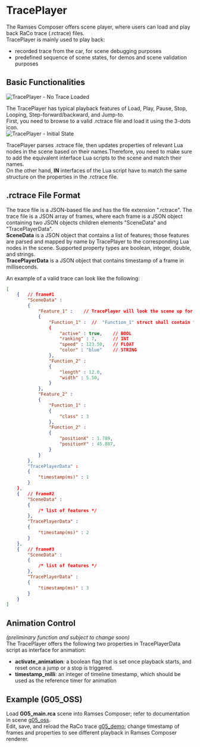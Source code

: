 <!--
SPDX-License-Identifier: MPL-2.0

This file is part of Ramses Composer
(see https://github.com/COVESA/ramses-composer-docs).

This Source Code Form is subject to the terms of the Mozilla Public License, v. 2.0.
If a copy of the MPL was not distributed with this file, You can obtain one at http://mozilla.org/MPL/2.0/.
-->

# TracePlayer
The Ramses Composer offers scene player, where users can load and play back RaCo trace (.rctrace) files.  
TracePlayer is mainly used to play back:
- recorded trace from the car, for scene debugging purposes
- predefined sequence of scene states, for demos and scene validation purposes

## Basic Functionalities
![](docs/traceplayer_notrace.png "TracePlayer - No Trace Loaded")

The TracePlayer has typical playback features of Load, Play, Pause, Stop, Looping, Step-forward/backward, and Jump-to.  
First, you need to browse to a valid .rctrace file and load it using the 3-dots icon.  
![](docs/traceplayer_init.png "TracePlayer - Initial State")

TracePlayer parses .rctrace file, then updates properties of relevant Lua nodes in the scene based on their names.Therefore, you need to make sure to add the equivalent interface Lua scripts to the scene and match their names.  
On the other hand, **IN** interfaces of the Lua script have to match the same structure on the properties in the .rctrace file.

## .rctrace File Format
The trace file is a JSON-based file and has the file extension ".rctrace". The trace file is a JSON array of frames, where each frame is a JSON object containing two JSON objects children elements "SceneData" and "TracePlayerData".  
**SceneData** is a JSON object that contains a list of features; those features are parsed and mapped by name by TracePlayer to the corresponding Lua nodes in the scene. Supported property types are boolean, integer, double, and strings.  
**TracePlayerData** is a JSON object that contains timestamp of a frame in milliseconds.

An example of a valid trace can look like the following:

```json
[
    {   // frame#1 
        "SceneData" :
        {
            "Feature_1" :    // TracePlayer will look the scene up for a Lua node with the name "Feature_1". It shall have IN interface structs named "Function_1" and "Function_2"
            {
                "Function_1" :  //  "Function_1" struct shall contain "active", "ranking", "speed", and "color" IN properties with equivalent types
                {
                    "active" : true,    // BOOL
                    "ranking" : 7,      // INT
                    "speed" : 123.50,   // FLOAT
                    "color" : "blue"    // STRING
                },
                "Function_2" :
                {
                    "length" : 12.0,
                    "width" : 5.50,
                }
            },
            "Feature_2" :
            {
                "Function_1" :
                {
                    "class" : 3
                },
                "Function_2" :
                {
                    "positionX" : 1.789,
                    "positionY" : 45.887,
                }
            }
        },
        "TracePlayerData" :
        {
            "timestamp(ms)" : 1
        }
    },
    {   // frame#2
        "SceneData" :
        {
            /* list of features */
        },
        "TracePlayerData" :
        {
            "timestamp(ms)" : 2
        }
    },
    {   // frame#3
        "SceneData" :
        {
            /* list of features */
        },
        "TracePlayerData" :
        {
            "timestamp(ms)" : 3
        }
    }
]
```
## Animation Control
*(preliminary function and subject to change soon)*  
The TracePlayer offers the following two properties in TracePlayerData script as interface for animation:
- **activate_animation**: a boolean flag that is set once playback starts, and reset once a jump or a stop is triggered.
- **timestamp_milli**: an integer of timeline timestamp, which should be used as the reference timer for animation
## Example (G05_OSS)
Load **G05_main.rca** scene into Ramses Composer; refer to documentation in scene [g05_oss](../digital-car-3d/G05/README.md).  
Edit, save, and reload the RaCo trace [g05_demo](traces/g05_demo.rctrace); change timestamp of frames and properties to see different playback in Ramses Composer renderer.